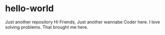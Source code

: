 # hello-world
Just another repository
Hi Friends,
Just another wannabe Coder here. I love solving problems. That brought me here.
